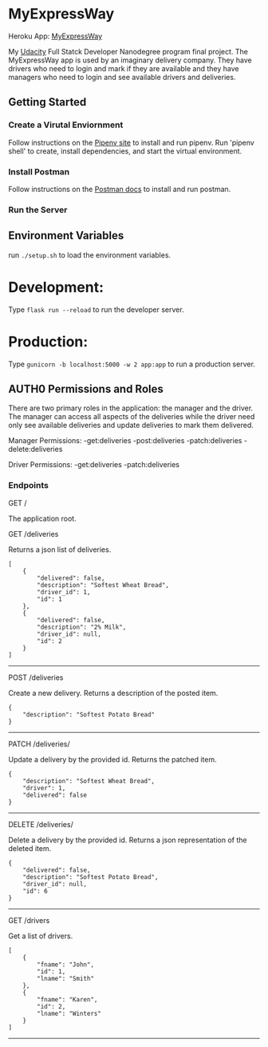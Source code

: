 # MyExpressWay

Heroku App: [MyExpressWay](https://myexpressway.herokuapp.com/)

My [Udacity](https://www.udacity.com/) Full Statck Developer Nanodegree program final project. The MyExpressWay app is used by an imaginary delivery company. They have drivers who need to login and mark if they are available and they have managers who need to login and see available drivers and deliveries. 

## Getting Started

### Create a Virutal Enviornment

Follow instructions on the [Pipenv site](https://pipenv-fork.readthedocs.io/en/latest/) to install and run pipenv.
Run 'pipenv shell' to create, install dependencies, and start the virtual environment.

### Install Postman

Follow instructions on the [Postman docs](https://www.getpostman.com/) to install and run postman.

### Run the Server

## Environment Variables
run `./setup.sh` to load the environment variables.

# Development:
Type `flask run --reload` to run the developer server.

# Production:
Type `gunicorn -b localhost:5000 -w 2 app:app` to run a production server.

## AUTH0 Permissions and Roles
There are two primary roles in the application: the manager and the driver. The manager can access all aspects of the deliveries while the driver need only see available deliveries and update deliveries to mark them delivered.

Manager Permissions:
-get:deliveries
-post:deliveries
-patch:deliveries
-delete:deliveries

Driver Permissions:
-get:deliveries
-patch:deliveries

### Endpoints

GET /

The application root.

GET /deliveries

Returns a json list of deliveries.
```
[
    {
        "delivered": false,
        "description": "Softest Wheat Bread",
        "driver_id": 1,
        "id": 1
    },
    {
        "delivered": false,
        "description": "2% Milk",
        "driver_id": null,
        "id": 2
    }
]
```
--------------------------
POST /deliveries

Create a new delivery. Returns a description of the posted item.
```
{
    "description": "Softest Potato Bread"
}
```
--------------------------
PATCH /deliveries/<id>

Update a delivery by the provided id. Returns the patched item.
```
{
    "description": "Softest Wheat Bread",
    "driver": 1,
    "delivered": false
}
```
--------------------------
DELETE /deliveries/<id>

Delete a delivery by the provided id. Returns a json representation of the deleted item.
```
{
    "delivered": false,
    "description": "Softest Potato Bread",
    "driver_id": null,
    "id": 6
}
```
--------------------------
GET /drivers

Get a list of drivers.
```
[
    {
        "fname": "John",
        "id": 1,
        "lname": "Smith"
    },
    {
        "fname": "Karen",
        "id": 2,
        "lname": "Winters"
    }
]
```
--------------------------